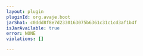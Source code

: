 ```yaml
---
layout: plugin
pluginId: org.avaje.boot
jarSha1: c0ddd8f8e7d2330163075b6361c31c1cd3af1b4f
isJarAvailable: true
error: NONE
violations: []

---
```

